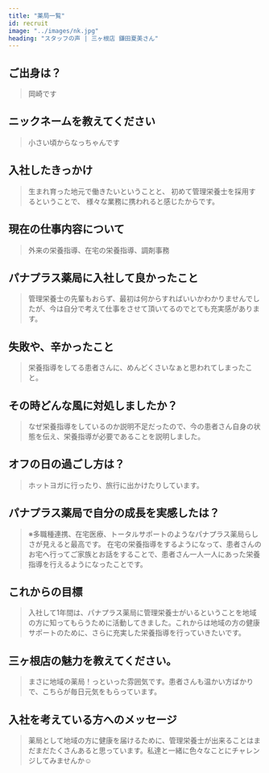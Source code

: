 ```yaml
---
title: "薬局一覧"
id: recruit
image: "../images/nk.jpg"
heading: "スタッフの声 | 三ヶ根店 鎌田夏美さん"
---
```


## ご出身は？
> 岡崎です

## ニックネームを教えてください
> 小さい頃からなっちゃんです

## 入社したきっかけ
> 生まれ育った地元で働きたいということと、
初めて管理栄養士を採用するということで、
様々な業務に携われると感じたからです。

## 現在の仕事内容について
> 外来の栄養指導、在宅の栄養指導、調剤事務

## パナプラス薬局に入社して良かったこと
> 管理栄養士の先輩もおらず、最初は何からすればいいかわかりませんでしたが、今は自分で考えて仕事をさせて頂いてるのでとても充実感があります。

## 失敗や、辛かったこと
> 栄養指導をしてる患者さんに、めんどくさいなぁと思われてしまったこと。

## その時どんな風に対処しましたか？
> なぜ栄養指導をしているのか説明不足だったので、今の患者さん自身の状態を伝え、栄養指導が必要であることを説明しました。

## オフの日の過ごし方は？
> ホットヨガに行ったり、旅行に出かけたりしています。

## パナプラス薬局で自分の成長を実感したは？
> ※多職種連携、在宅医療、トータルサポートのようなパナプラス薬局らしさが見えると最高です。
在宅の栄養指導をするようになって、患者さんのお宅へ行ってご家族とお話をすることで、患者さん一人一人にあった栄養指導を行えるようになったことです。

## これからの目標
> 入社して1年間は、パナプラス薬局に管理栄養士がいるということを地域の方に知ってもらうために活動してきました。これからは地域の方の健康サポートのために、さらに充実した栄養指導を行っていきたいです。

## 三ヶ根店の魅力を教えてください。
> まさに地域の薬局！っといった雰囲気です。患者さんも温かい方ばかりで、こちらが毎日元気をもらっています。

## 入社を考えている方へのメッセージ
> 薬局として地域の方に健康を届けるために、管理栄養士が出来ることはまだまだたくさんあると思っています。私達と一緒に色々なことにチャレンジしてみませんか☺️
